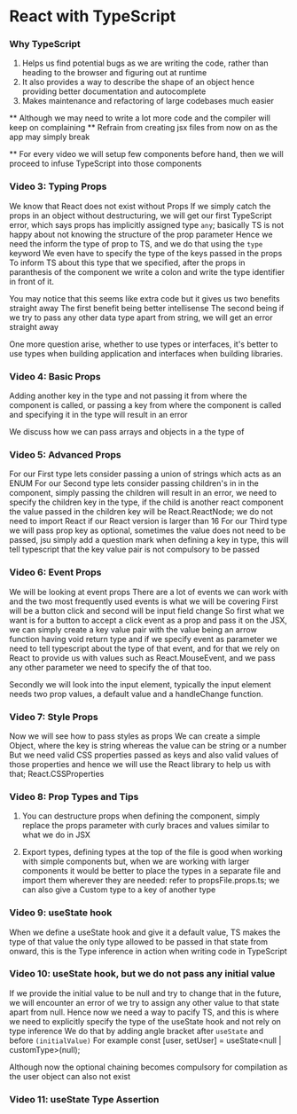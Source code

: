 # React with TypeScript 


### Why TypeScript
1. Helps us find potential bugs as we are writing the code, rather than heading to the browser and figuring out at runtime
2. It also provides a way to describe the shape of an object hence providing better documentation and autocomplete
3. Makes maintenance and refactoring of large codebases much easier


** Although we may need to write a lot more code and the compiler will keep on complaining
** Refrain from creating jsx files from now on as the app may simply break

** For every video we will setup few components before hand, then we will proceed to infuse TypeScript into those components

### Video 3: Typing Props
We know that React does not exist without Props
If we simply catch the props in an object without destructuring, we will get our first TypeScript error, which says props has implicitly assigned type `any`; basically TS is not happy about not knowing the structure of the prop parameter
Hence we need the inform the type of prop to TS, and we do that using the `type` keyword
We even have to specify the type of the keys passed in the props
To inform TS about this type that we specified, after the props in paranthesis of the component we write a colon and write the type identifier in front of it.

You may notice that this seems like extra code but it gives us two benefits straight away
The first benefit being better intellisense
The second being if we try to pass any other data type apart from string, we will get an error straight away

One more question arise, whether to use types or interfaces, it's better to use types when building application and interfaces when building libraries.

### Video 4: Basic Props
Adding another key in the type and not passing it from where the component is called, or passing a key from where the component is called and specifying it in the type will result in an error

We discuss how we can pass arrays and objects in a the type of

### Video 5: Advanced Props
For our First type lets consider passing a union of strings which acts as an ENUM
For our Second type lets consider passing children's in in the component, simply passing the children will result in an error, we need to specify the children key in the type, if the child is another react component the value passed in the children key will be React.ReactNode; we do not need to import React if our React version is larger than 16
For our Third type we will pass prop key as optional, sometimes the value does not need to be passed, jsu simply add a question mark when defining a key in type, this will tell typescript that the key value pair is not compulsory to be passed 

### Video 6: Event Props
We will be looking at event props
There are a lot of events we can work with and the two most frequently used events is what we will be covering
First will be a button click and second will be input field change
So first what we want is for a button to accept a click event as a prop and pass it on the JSX, we can simply create a key value pair with the value being an arrow function having void return type and if we specify event as parameter we need to tell typescript about the type of that event, and for that we rely on React to provide us with values such as React.MouseEvent<HTMLButtonElement>, and we pass any other parameter we need to specify the of that too.

Secondly we will look into the input element, typically the input element needs two prop values, a default value and a handleChange function.


### Video 7: Style Props
Now we will see how to pass styles as props
We can create a simple Object, where the key is string whereas the value can be string or a number
But we need valid CSS properties passed as keys and also valid values of those properties and hence we will use the React library to help us with that; React.CSSProperties

### Video 8: Prop Types and Tips
1. You can destructure props when defining the component, simply replace the props parameter with curly braces and values similar to what we do in JSX

2. Export types, defining types at the top of the file is good when working with simple components but, when we are working with larger components it would be better to place the types in a separate file and import them wherever they are needed: refer to propsFile.props.ts; we can also give a Custom type to a key of another type


### Video 9: useState hook
When we define a useState hook and give it a default value, TS makes the type of that value the only type allowed to be passed in that state from onward, this is the Type inference in action when writing code in TypeScript

### Video 10: useState hook, but we do not pass any initial value
If we provide the initial value to be null and try to change that in the future, we will encounter an error of we try to assign any other value to that state apart from null.
Hence now we need a way to pacify TS, and this is where we need to explicitly specify the type of the useState hook and not rely on type inference
We do that by adding angle bracket after `useState` and before `(initialValue)`
For example const [user, setUser] = useState<null | customType>(null);

Although now the optional chaining becomes compulsory for compilation as the user object can also not exist

### Video 11: useState Type Assertion